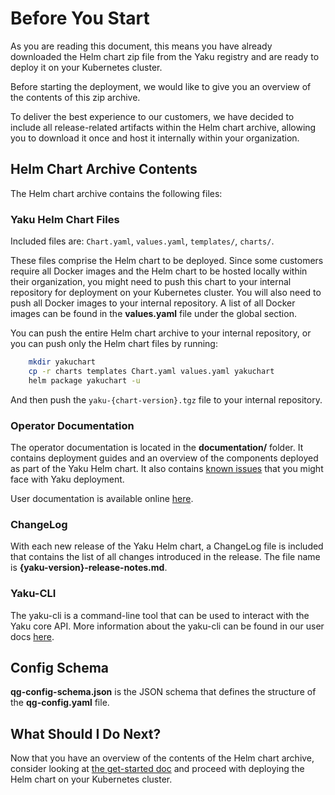 # Before You Start

As you are reading this document, this means you have already downloaded the Helm chart zip file from the Yaku registry and are ready to deploy it on your Kubernetes cluster.

Before starting the deployment, we would like to give you an overview of the contents of this zip archive.

To deliver the best experience to our customers, we have decided to include all release-related artifacts within the Helm chart archive, allowing you to download it once and host it internally within your organization.

## Helm Chart Archive Contents

The Helm chart archive contains the following files:

### Yaku Helm Chart Files

Included files are: `Chart.yaml`, `values.yaml`, `templates/`, `charts/`.

These files comprise the Helm chart to be deployed. Since some customers require all Docker images and the Helm chart to be hosted locally within their organization, you might need to push this chart to your internal repository for deployment on your Kubernetes cluster.
You will also need to push all Docker images to your internal repository. A list of all Docker images can be found in the **values.yaml** file under the global section.

You can push the entire Helm chart archive to your internal repository, or you can push only the Helm chart files by running:

```bash
    mkdir yakuchart
    cp -r charts templates Chart.yaml values.yaml yakuchart
    helm package yakuchart -u
```

And then push the `yaku-{chart-version}.tgz` file to your internal repository.

### Operator Documentation

The operator documentation is located in the **documentation/** folder. It contains deployment guides and an overview of the components deployed as part of the Yaku Helm chart. It also contains [known issues](./known_issues.md) that you might face with Yaku deployment.

User documentation is available online [here](https://docs.bswf.tech/).

### ChangeLog

With each new release of the Yaku Helm chart, a ChangeLog file is included that contains the list of all changes introduced in the release. The file name is **{yaku-version}-release-notes.md**.

### Yaku-CLI

The yaku-cli is a command-line tool that can be used to interact with the Yaku core API. More information about the yaku-cli can be found in our user docs [here](https://docs.bswf.tech/cli/index.html#).

## Config Schema

**qg-config-schema.json** is the JSON schema that defines the structure of the **qg-config.yaml** file.



## What Should I Do Next?

Now that you have an overview of the contents of the Helm chart archive, consider looking at [the get-started doc](./get-started.md) and proceed with deploying the Helm chart on your Kubernetes cluster.
